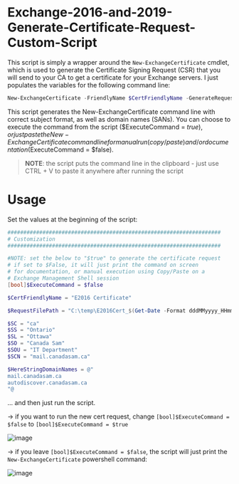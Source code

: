 # Exchange-2016-and-2019-Generate-Certificate-Request-Custom-Script

This script is simply a wrapper around the ```New-ExchangeCertificate``` cmdlet, which is used to generate the Certificate Signing Request (CSR) that you will send to your CA to get a certificate for your Exchange servers. I just populates the variables for the following command line:

```powershell
New-ExchangeCertificate -FriendlyName $CertFriendlyName -GenerateRequest -KeySize 2048 -SubjectName $SubjectName -DomainName $DomainNames -PrivateKeyExportable $true -RequestFile $RequestFilePath -ErrorAction Stop
```

This script generates the New-ExchangeCertificate command line with correct subject format, as well as domain names (SANs). You can choose to execute the command from the script ($ExecuteCommand = $true), or just paste the New-ExchangeCertificate command line for manual run (copy/paste) and/or documentation ($ExecuteCommand = $false).

> **NOTE**: the script puts the command line in the clipboard - just use CTRL + V to paste it anywhere after running the script

# Usage

Set the values at the beginning of the script:

```powershell
###################################################################
# Customization
###################################################################

#NOTE: set the below to "$true" to generate the certificate request
# if set to $False, it will just print the command on screen
# for documentation, or manual execution using Copy/Paste on a
# Exchange Management Shell session
[bool]$ExecuteCommand = $false

$CertFriendlyName = "E2016 Certificate"

$RequestFilePath = "C:\temp\E2016Cert_$(Get-Date -Format dddMMyyyy_HHmmss).req"

$SC = "ca"
$SS = "Ontario"
$SL = "Ottawa"
$SO = "Canada Sam"
$SOU = "IT Department"
$SCN = "mail.canadasam.ca"

$HereStringDomainNames = @"
mail.canadasam.ca
autodiscover.canadasam.ca
"@
```

... and then just run the script.

-> if you want to run the new cert request, change ```[bool]$ExecuteCommand = $false``` to ```[bool]$ExecuteCommand = $true```

![image](https://user-images.githubusercontent.com/33433229/126735538-c9704310-5f48-45a4-8fdf-908c482286ff.png)


-> if you leave ```[bool]$ExecuteCommand = $false```, the script will just print the ```New-ExchangeCertificate``` powershell command:

![image](https://user-images.githubusercontent.com/33433229/126735478-916b9b6d-868b-427a-bd44-d00af802fe3d.png)

